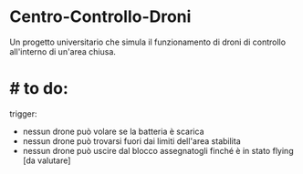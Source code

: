 # Centro-Controllo-Droni
Un progetto universitario che simula il funzionamento di droni di controllo all'interno di un'area chiusa.
# # to do:
trigger:
 - nessun drone può volare se la batteria è scarica
 - nessun drone può trovarsi fuori dai limiti dell'area stabilita
 - nessun drone può uscire dal blocco assegnatogli finché è in stato flying [da valutare]
